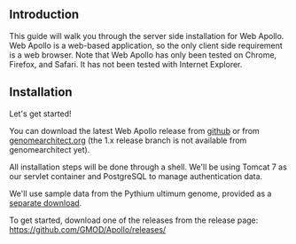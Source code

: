 Introduction
------------
 
This guide will walk you through the server side installation for Web
Apollo. Web Apollo is a web-based application, so the only client side
requirement is a web browser. Note that Web Apollo has only been tested
on Chrome, Firefox, and Safari. It has not been tested with Internet
Explorer.
 
Installation
------------
Let's get started!
 
You can download the latest Web Apollo release from [github](https://github.com/gmod/Apollo.git) or from
[genomearchitect.org](http://genomearchitect.org) (the 1.x release branch is not available from genomearchitect yet).

All installation steps will be done through a shell. We'll be using Tomcat 7
as our servlet container and PostgreSQL to manage authentication data.

We'll use sample data from the Pythium ultimum genome, provided as a
[separate download](http://icebox.lbl.gov/webapollo/data/pyu_data.tgz).

To get started, download one of the releases from the release page: https://github.com/GMOD/Apollo/releases/

